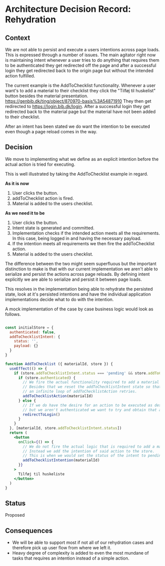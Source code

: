 # Architecture Decision Record: Rehydration

## Context

We are not able to persist and execute a users intentions across page loads.
This is expressed through a number of issues. The main agitator right now
is maintaining intent whenever a user tries to do anything that requires them to be
authenticated they get redirected off the page and after a successful login they get redirected
back to the origin page but without the intended action fulfilled.

The current example is the AddToChecklist functionality. Whenever a user want's to add a material to
their checklist they click the "Tilføj til huskelist" button besides the material presentation.
https://genbib.dk/ting/object/870970-basis%3A54871910
They then get redirected to https://login.bib.dk/login.
After a successful login they get redirected back to the material page but the material have not been
added to their checklist.

After an intent has been stated we do want the intention to be executed even though a page reload comes in the way.

## Decision

We move to implementing what we define as an explicit intention before the actual action is tried for executing.

This is well illustrated by taking the AddToChecklist example in regard.

__As it is now__

1. User clicks the button.
2. addToChecklist action is fired.
3. Material is added to the users checklist.

__As we need it to be__

1. User clicks the button.
2. Intent state is generated and committed.
3. Implementation checks if the intended action meets all the requirements. In this case, being logged in and having the necessary payload.
4. If the intention meets all requirements we then fire the addToChecklist action.
5. Material is added to the users checklist.

The difference between the two might seem superfluous but the important distinction to make is that with our current implementation we aren't able to serialize and persist the actions across page reloads. By defining intent explicitly we are able to serialize and persist it between page loads.

This resolves in the implementation being able to rehydrate the persisted state, look at it's persisted intentions and have the individual application
implementations decide what to do with the intention.

A mock implementation of the case by case business logic would look as follows.

```jsx

const initialStore = {
  authenticated: false,
  addToChecklistIntent: {
    status: '',
    payload: {}
  }
}

function AddToChecklist ({ materialId, store }) {
  useEffect(() => {
    if (store.addToChecklistIntent.status === 'pending' && store.addToChecklistIntent.payload.materialId === materialId) {
      if (store.authenticated) {
        // We fire the actual functionality required to add a material to the checklist.
        // Besides that we reset the addToChecklistIntent state so that we won't have
        // an infinite loop of addToChecklistAction retries.
        addToChecklistAction(materialId)
      } else {
        // If we do have the desire for an action to be executed as described in our intention
        // but we aren't authenticated we want to try and obtain that authenticated status.
        redirectToLogin()
      }
    }
  }, [materialId, store.addToChecklistIntent.status])
  return (
    <button
      onClick={() => {
        // We do not fire the actual logic that is required to add a material to the checklist.
        // Instead we add the intention of said action to the store.
        // This is when we would set the status of the intent to pending and provide the payload.
        addToChecklistIntention(materialId)
      }}
    >
      Tilføj til huskeliste
    </button>
  )
}
```

## Status

Proposed

## Consequences

- We will be able to support most if not all of our rehydration cases and therefore pick up user flow from where we left it.
- Heavy degree of complexity is added to even the most mundane of tasks that requires an intention instead of a simple action.
